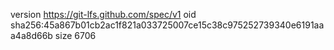 version https://git-lfs.github.com/spec/v1
oid sha256:45a867b01cb2ac1f821a033725007ce15c38c975252739340e6191aaa4a8d66b
size 6706
